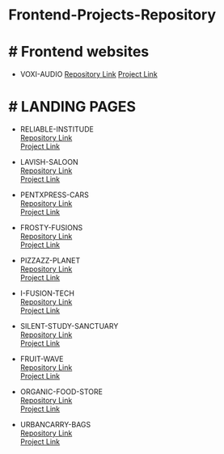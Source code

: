 # **Frontend-Projects-Repository**
# # Frontend websites
* VOXI-AUDIO 
  [Repository Link]([https://github.com/yashdatir1999/LANDING-page1-RELIABLE-INSTITUDE](https://github.com/yashdatir1999/Voxi-Audio))  
  [Project Link]([https://yashdatir1999.github.io/RELIABLE-INSTITUDE/](https://yashdatir1999.github.io/Voxi-Audio/))
  
# # LANDING PAGES
* RELIABLE-INSTITUDE    
  [Repository Link](https://github.com/yashdatir1999/LANDING-page1-RELIABLE-INSTITUDE)  
  [Project Link](https://yashdatir1999.github.io/RELIABLE-INSTITUDE/)

* LAVISH-SALOON    
  [Repository Link](https://github.com/yashdatir1999/LANDING-page2--LAVISH-SALOON-)  
  [Project Link](https://yashdatir1999.github.io/LANDING-page2--LAVISH-SALOON-/)

* PENTXPRESS-CARS    
  [Repository Link](https://github.com/yashdatir1999/LANDING-page3--PENTXPRESS-CARS-)  
  [Project Link](https://yashdatir1999.github.io/LANDING-page3--PENTXPRESS-CARS-/)

* FROSTY-FUSIONS    
  [Repository Link](https://github.com/yashdatir1999/LANDING-page4--FROSTY-FUSIONS-)  
  [Project Link](https://yashdatir1999.github.io/LANDING-page4--FROSTY-FUSIONS-/)

* PIZZAZZ-PLANET    
  [Repository Link](https://github.com/yashdatir1999/LANDING-page5--PIZZAZZ-PLANET-)  
  [Project Link](https://yashdatir1999.github.io/LANDING-page5--PIZZAZZ-PLANET-/)

* I-FUSION-TECH    
  [Repository Link](https://github.com/yashdatir1999/LANDING-page6--I-FUSION-TECH-)  
  [Project Link](https://yashdatir1999.github.io/LANDING-page6--I-FUSION-TECH-/)

* SILENT-STUDY-SANCTUARY    
  [Repository Link](https://github.com/yashdatir1999/LANDING-page7--SILENT-STUDY-SANCTUARY-)  
  [Project Link](https://yashdatir1999.github.io/LANDING-page7--SILENT-STUDY-SANCTUARY-/)

* FRUIT-WAVE    
  [Repository Link](https://github.com/yashdatir1999/LANDING-page8--FRUIT-WAVE-)  
  [Project Link](https://yashdatir1999.github.io/LANDING-page8--FRUIT-WAVE-/)

* ORGANIC-FOOD-STORE    
  [Repository Link](https://github.com/yashdatir1999/LANDING-page9--ORGANIC-FOOD-STORE-)  
  [Project Link](https://yashdatir1999.github.io/LANDING-page9--ORGANIC-FOOD-STORE-/)

* URBANCARRY-BAGS    
  [Repository Link](https://github.com/yashdatir1999/LANDING-page10--URBANCARRY-BAGS-)  
  [Project Link](https://yashdatir1999.github.io/LANDING-page10--URBANCARRY-BAGS-/)

